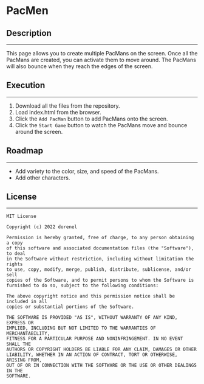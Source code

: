 
# PacMen

## Description
---
This page allows you to create multiple PacMans on the screen. Once all the PacMans are created, you can activate them to move around. The PacMans will also bounce when they reach the edges of the screen. 
## Execution
---
1. Download all the files from the repository. 
2. Load index.html from the browser.
3. Click the `Add PacMan` button to add PacMans onto the screen.
4. Click the `Start Game` button to watch the PacMans move and bounce around the screen.

## Roadmap
---
- Add variety to the color, size, and speed of the PacMans.
- Add other characters.

## License
---
    MIT License

    Copyright (c) 2022 dorenel

    Permission is hereby granted, free of charge, to any person obtaining a copy
    of this software and associated documentation files (the "Software"), to deal
    in the Software without restriction, including without limitation the rights
    to use, copy, modify, merge, publish, distribute, sublicense, and/or sell
    copies of the Software, and to permit persons to whom the Software is
    furnished to do so, subject to the following conditions:

    The above copyright notice and this permission notice shall be included in all
    copies or substantial portions of the Software.

    THE SOFTWARE IS PROVIDED "AS IS", WITHOUT WARRANTY OF ANY KIND, EXPRESS OR
    IMPLIED, INCLUDING BUT NOT LIMITED TO THE WARRANTIES OF MERCHANTABILITY,
    FITNESS FOR A PARTICULAR PURPOSE AND NONINFRINGEMENT. IN NO EVENT SHALL THE
    AUTHORS OR COPYRIGHT HOLDERS BE LIABLE FOR ANY CLAIM, DAMAGES OR OTHER
    LIABILITY, WHETHER IN AN ACTION OF CONTRACT, TORT OR OTHERWISE, ARISING FROM,
    OUT OF OR IN CONNECTION WITH THE SOFTWARE OR THE USE OR OTHER DEALINGS IN THE
    SOFTWARE.
